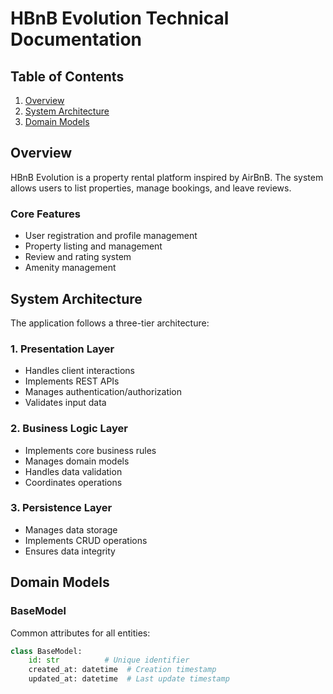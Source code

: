 # HBnB Evolution Technical Documentation

## Table of Contents
1. [Overview](#overview)
2. [System Architecture](#system-architecture)
3. [Domain Models](#domain-models)

## Overview

HBnB Evolution is a property rental platform inspired by AirBnB. The system allows users to list properties, manage bookings, and leave reviews.

### Core Features
- User registration and profile management
- Property listing and management
- Review and rating system
- Amenity management

## System Architecture

The application follows a three-tier architecture:

### 1. Presentation Layer
- Handles client interactions
- Implements REST APIs
- Manages authentication/authorization
- Validates input data

### 2. Business Logic Layer
- Implements core business rules
- Manages domain models
- Handles data validation
- Coordinates operations

### 3. Persistence Layer
- Manages data storage
- Implements CRUD operations
- Ensures data integrity

## Domain Models

### BaseModel
Common attributes for all entities:
```python
class BaseModel:
    id: str          # Unique identifier
    created_at: datetime  # Creation timestamp
    updated_at: datetime  # Last update timestamp
